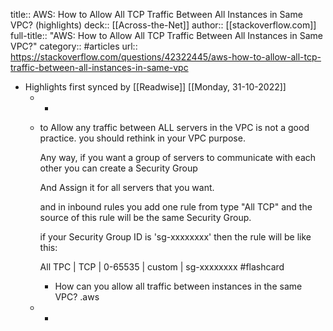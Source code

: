 title:: AWS: How to Allow All TCP Traffic Between All Instances in Same VPC? (highlights)
deck:: [[Across-the-Net]]
author:: [[stackoverflow.com]]
full-title:: "AWS: How to Allow All TCP Traffic Between All Instances in Same VPC?"
category:: #articles
url:: https://stackoverflow.com/questions/42322445/aws-how-to-allow-all-tcp-traffic-between-all-instances-in-same-vpc

- Highlights first synced by [[Readwise]] [[Monday, 31-10-2022]]
	- -
	- to Allow any traffic between ALL servers in the VPC is not a good practice.
	  you should rethink in your VPC purpose.
	  
	  Any way, if you want a group of servers to communicate with each other you can create a Security Group 
	  
	  And Assign it for all servers that you want.
	  
	  and in inbound rules you add one rule from type "All TCP" and the source of this rule will be the same Security Group.
	  
	  if your Security Group ID is 'sg-xxxxxxxx'
	  then the rule will be like this:
	  
	  All TPC | TCP | 0-65535 | custom | sg-xxxxxxxx #flashcard
		- How can you allow all traffic between instances in the same VPC? .aws
	- -